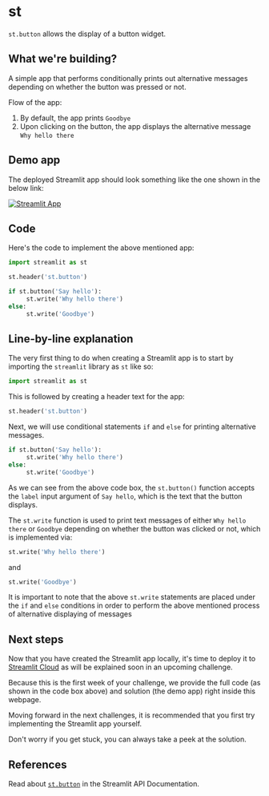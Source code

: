 # st

`st.button` allows the display of a button widget.

## What we're building?

A simple app that performs conditionally prints out alternative messages depending on whether the button was pressed or not.

Flow of the app:
1. By default, the app prints `Goodbye`
2. Upon clicking on the button, the app displays the alternative message `Why hello there`

## Demo app
The deployed Streamlit app should look something like the one shown in the below link: 

[![Streamlit App](https://static.streamlit.io/badges/streamlit_badge_black_white.svg)](https://share.streamlit.io/dataprofessor/st.button/)

## Code
Here's the code to implement the above mentioned app:
```python
import streamlit as st

st.header('st.button')

if st.button('Say hello'):
     st.write('Why hello there')
else:
     st.write('Goodbye')
```

## Line-by-line explanation
The very first thing to do when creating a Streamlit app is to start by importing the `streamlit` library as `st` like so:
```python
import streamlit as st
```

This is followed by creating a header text for the app:
```python
st.header('st.button')
```

Next, we will use conditional statements `if` and `else` for printing alternative messages.

```python
if st.button('Say hello'):
     st.write('Why hello there')
else:
     st.write('Goodbye')
```
As we can see from the above code box, the `st.button()` function accepts the `label` input argument of `Say hello`, which is the text that the button displays.

The `st.write` function is used to print text messages of either `Why hello there` or `Goodbye` depending on whether the button was clicked or not, which is implemented via:
```python
st.write('Why hello there')
```
and 
```python
st.write('Goodbye')
```

It is important to note that the above `st.write` statements are placed under the `if` and `else` conditions in order to perform the above mentioned process of alternative displaying of messages

## Next steps

Now that you have created the Streamlit app locally, it's time to deploy it to [Streamlit Cloud](https://streamlit.io/cloud) as will be explained soon in an upcoming challenge. 

Because this is the first week of your challenge, we provide the full code (as shown in the code box above) and solution (the demo app) right inside this webpage. 

Moving forward in the next challenges, it is recommended that you first try implementing the Streamlit app yourself.

Don't worry if you get stuck, you can always take a peek at the solution.

## References
Read about [`st.button`](https://docs.streamlit.io/library/api-reference/widgets/st.button) in the Streamlit API Documentation.

